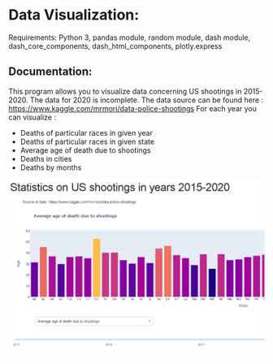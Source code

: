 # Data Visualization:

Requirements: Python 3, pandas module, random module, dash module, dash_core_components, dash_html_components, plotly.express

## Documentation:
This program allows you to visualize data concerning US shootings in 2015-2020. The data for 2020 is incomplete. The data source can be found here : https://www.kaggle.com/mrmorj/data-police-shootings
For each year you can visualize :
- Deaths of particular races in given year
- Deaths of particular races in given state
- Average age of death due to shootings
- Deaths in cities
- Deaths by months


![alt tag](https://github.com/FilipGieraga/Python-ENG/blob/master/17.%20Data%20Visualization/Data.PNG)

